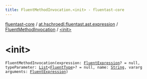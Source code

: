 ```yaml
---
title: FluentMethodInvocation.<init> - fluentast-core
---
```


[fluentast-core](../../index.html) / [at.hschroedl.fluentast.ast.expression](../index.html) / [FluentMethodInvocation](index.html) / [&lt;init&gt;](.)

# &lt;init&gt;

`FluentMethodInvocation(expression: `[`FluentExpression`](../-fluent-expression/index.html)`? = null, typeParameter: `[`List`](https://kotlinlang.org/api/latest/jvm/stdlib/kotlin.collections/-list/index.html)`<`[`FluentType`](../../at.hschroedl.fluentast.ast.type/-fluent-type/index.html)`>? = null, name: `[`String`](https://kotlinlang.org/api/latest/jvm/stdlib/kotlin/-string/index.html)`, vararg arguments: `[`FluentExpression`](../-fluent-expression/index.html)`)`